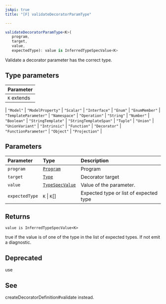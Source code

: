 ```yaml
---
jsApi: true
title: "[F] validateDecoratorParamType"

---
```

```ts
validateDecoratorParamType<K>(
   program, 
   target, 
   value, 
   expectedType): value is InferredTypeSpecValue<K>
```

Validate a decorator parameter has the correct type.

## Type parameters

| Parameter |
| :------ |
| `K` extends 
  \| `"Model"`
  \| `"ModelProperty"`
  \| `"Scalar"`
  \| `"Interface"`
  \| `"Enum"`
  \| `"EnumMember"`
  \| `"TemplateParameter"`
  \| `"Namespace"`
  \| `"Operation"`
  \| `"String"`
  \| `"Number"`
  \| `"Boolean"`
  \| `"StringTemplate"`
  \| `"StringTemplateSpan"`
  \| `"Tuple"`
  \| `"Union"`
  \| `"UnionVariant"`
  \| `"Intrinsic"`
  \| `"Function"`
  \| `"Decorator"`
  \| `"FunctionParameter"`
  \| `"Object"`
  \| `"Projection"` |

## Parameters

| Parameter | Type | Description |
| :------ | :------ | :------ |
| `program` | [`Program`](../interfaces/Program.md) | Program |
| `target` | [`Type`](../type-aliases/Type.md) | Decorator target |
| `value` | [`TypeSpecValue`](../type-aliases/TypeSpecValue.md) | Value of the parameter. |
| `expectedType` | `K` \| `K`[] | Expected type or list of expected type |

## Returns

`value is InferredTypeSpecValue<K>`

true if the value is of one of the type in the list of expected types. If not emit a diagnostic.

## Deprecated

use

## See

createDecoratorDefinition#validate instead.
